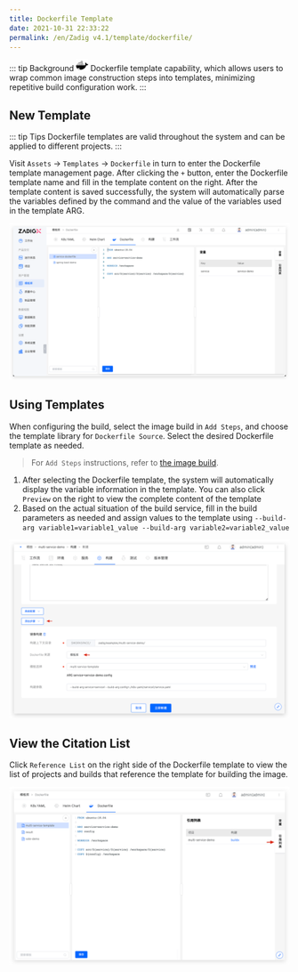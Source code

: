 ```yaml
---
title: Dockerfile Template
date: 2021-10-31 22:33:22
permalink: /en/Zadig v4.1/template/dockerfile/
---
```


::: tip Background
<img style="width:22px; height:22px" src="../../../../_images/docker.svg"></img> Dockerfile template capability, which allows users to wrap common image construction steps into templates, minimizing repetitive build configuration work.
:::

## New Template

::: tip Tips
Dockerfile templates are valid throughout the system and can be applied to different projects.
:::

Visit `Assets` → `Templates` → `Dockerfile` in turn to enter the Dockerfile template management page. After clicking the `+` button, enter the Dockerfile template name and fill in the template content on the right. After the template content is saved successfully, the system will automatically parse the variables defined by the command and the value of the variables used in the template ARG.

![Add Dockerfile template](../../../../_images/create_dockerfile_template.png)

## Using Templates

When configuring the build, select the image build in `Add Steps`, and choose the template library for `Dockerfile Source`. Select the desired Dockerfile template as needed.

> For `Add Steps` instructions, refer to [the image build](/en/Zadig%20v4.1/project/build/#add-more-build-steps).

1. After selecting the Dockerfile template, the system will automatically display the variable information in the template. You can also click `Preview` on the right to view the complete content of the template
2. Based on the actual situation of the build service, fill in the build parameters as needed and assign values to the template using `--build-arg variable1=variable1_value --build-arg variable2=variable2_value`

![Using Dockerfile templates](../../../../_images/use_dockerfile_template.png)

## View the Citation List

Click `Reference List` on the right side of the Dockerfile template to view the list of projects and builds that reference the template for building the image.

![View Dockerfile template reference list](../../../../_images/show_dockerfile_template_ref.png)